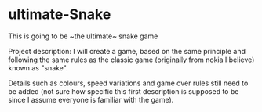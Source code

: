 # ultimate-Snake
This is going to be ~the ultimate~ snake game 

Project description:
I will create a game, based on the same principle and following the same rules as the classic game (originally from nokia I believe) known as "snake". 

Details such as colours, speed variations and game over rules still need to be added (not sure how specific this first description is supposed to be since I assume everyone is familiar with the game). 
